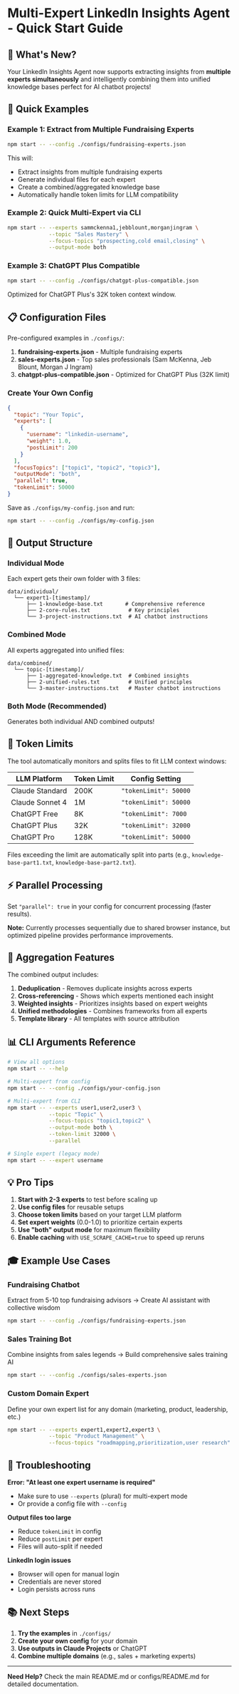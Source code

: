 # Multi-Expert LinkedIn Insights Agent - Quick Start Guide

## 🎉 What's New?

Your LinkedIn Insights Agent now supports extracting insights from **multiple experts simultaneously** and intelligently combining them into unified knowledge bases perfect for AI chatbot projects!

## 🚀 Quick Examples

### Example 1: Extract from Multiple Fundraising Experts
```bash
npm start -- --config ./configs/fundraising-experts.json
```

This will:
- Extract insights from multiple fundraising experts
- Generate individual files for each expert
- Create a combined/aggregated knowledge base
- Automatically handle token limits for LLM compatibility

### Example 2: Quick Multi-Expert via CLI
```bash
npm start -- --experts sammckenna1,jebblount,morganjingram \
             --topic "Sales Mastery" \
             --focus-topics "prospecting,cold email,closing" \
             --output-mode both
```

### Example 3: ChatGPT Plus Compatible
```bash
npm start -- --config ./configs/chatgpt-plus-compatible.json
```

Optimized for ChatGPT Plus's 32K token context window.

## 📋 Configuration Files

Pre-configured examples in `./configs/`:

1. **fundraising-experts.json** - Multiple fundraising experts
2. **sales-experts.json** - Top sales professionals (Sam McKenna, Jeb Blount, Morgan J Ingram)
3. **chatgpt-plus-compatible.json** - Optimized for ChatGPT Plus (32K limit)

### Create Your Own Config

```json
{
  "topic": "Your Topic",
  "experts": [
    {
      "username": "linkedin-username",
      "weight": 1.0,
      "postLimit": 200
    }
  ],
  "focusTopics": ["topic1", "topic2", "topic3"],
  "outputMode": "both",
  "parallel": true,
  "tokenLimit": 50000
}
```

Save as `./configs/my-config.json` and run:
```bash
npm start -- --config ./configs/my-config.json
```

## 📁 Output Structure

### Individual Mode
Each expert gets their own folder with 3 files:
```
data/individual/
  └── expert1-[timestamp]/
      ├── 1-knowledge-base.txt       # Comprehensive reference
      ├── 2-core-rules.txt            # Key principles
      └── 3-project-instructions.txt  # AI chatbot instructions
```

### Combined Mode
All experts aggregated into unified files:
```
data/combined/
  └── topic-[timestamp]/
      ├── 1-aggregated-knowledge.txt  # Combined insights
      ├── 2-unified-rules.txt         # Unified principles
      └── 3-master-instructions.txt   # Master chatbot instructions
```

### Both Mode (Recommended)
Generates both individual AND combined outputs!

## 🎯 Token Limits

The tool automatically monitors and splits files to fit LLM context windows:

| LLM Platform | Token Limit | Config Setting |
|--------------|-------------|----------------|
| Claude Standard | 200K | `"tokenLimit": 50000` |
| Claude Sonnet 4 | 1M | `"tokenLimit": 50000` |
| ChatGPT Free | 8K | `"tokenLimit": 7000` |
| ChatGPT Plus | 32K | `"tokenLimit": 32000` |
| ChatGPT Pro | 128K | `"tokenLimit": 50000` |

Files exceeding the limit are automatically split into parts (e.g., `knowledge-base-part1.txt`, `knowledge-base-part2.txt`).

## ⚡ Parallel Processing

Set `"parallel": true` in your config for concurrent processing (faster results).

**Note:** Currently processes sequentially due to shared browser instance, but optimized pipeline provides performance improvements.

## 🔄 Aggregation Features

The combined output includes:

1. **Deduplication** - Removes duplicate insights across experts
2. **Cross-referencing** - Shows which experts mentioned each insight
3. **Weighted insights** - Prioritizes insights based on expert weights
4. **Unified methodologies** - Combines frameworks from all experts
5. **Template library** - All templates with source attribution

## 📊 CLI Arguments Reference

```bash
# View all options
npm start -- --help

# Multi-expert from config
npm start -- --config ./configs/your-config.json

# Multi-expert from CLI
npm start -- --experts user1,user2,user3 \
             --topic "Topic" \
             --focus-topics "topic1,topic2" \
             --output-mode both \
             --token-limit 32000 \
             --parallel

# Single expert (legacy mode)
npm start -- --expert username
```

## 💡 Pro Tips

1. **Start with 2-3 experts** to test before scaling up
2. **Use config files** for reusable setups
3. **Choose token limits** based on your target LLM platform
4. **Set expert weights** (0.0-1.0) to prioritize certain experts
5. **Use "both" output mode** for maximum flexibility
6. **Enable caching** with `USE_SCRAPE_CACHE=true` to speed up reruns

## 🎓 Example Use Cases

### Fundraising Chatbot
Extract from 5-10 top fundraising advisors → Create AI assistant with collective wisdom

```bash
npm start -- --config ./configs/fundraising-experts.json
```

### Sales Training Bot
Combine insights from sales legends → Build comprehensive sales training AI

```bash
npm start -- --config ./configs/sales-experts.json
```

### Custom Domain Expert
Define your own expert list for any domain (marketing, product, leadership, etc.)

```bash
npm start -- --experts expert1,expert2,expert3 \
             --topic "Product Management" \
             --focus-topics "roadmapping,prioritization,user research"
```

## 🚨 Troubleshooting

**Error: "At least one expert username is required"**
- Make sure to use `--experts` (plural) for multi-expert mode
- Or provide a config file with `--config`

**Output files too large**
- Reduce `tokenLimit` in config
- Reduce `postLimit` per expert
- Files will auto-split if needed

**LinkedIn login issues**
- Browser will open for manual login
- Credentials are never stored
- Login persists across runs

## 📚 Next Steps

1. **Try the examples** in `./configs/`
2. **Create your own config** for your domain
3. **Use outputs in Claude Projects** or ChatGPT
4. **Combine multiple domains** (e.g., sales + marketing experts)

---

**Need Help?** Check the main README.md or configs/README.md for detailed documentation.
